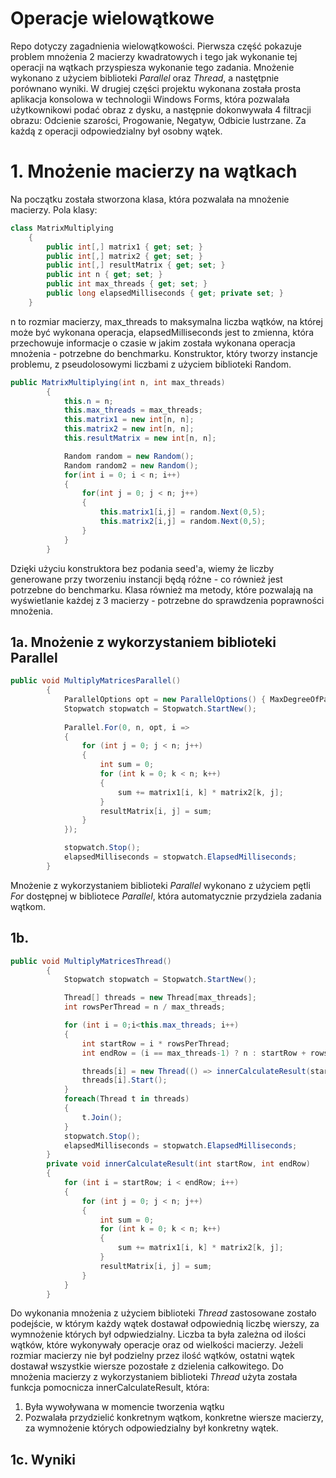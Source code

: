 # Operacje wielowątkowe
Repo dotyczy zagadnienia wielowątkowości. Pierwsza część pokazuje problem mnożenia 2 macierzy kwadratowych i tego jak wykonanie tej operacji na wątkach przyspiesza wykonanie tego zadania. Mnożenie wykonano z użyciem biblioteki _Parallel_ oraz _Thread_, a nastętpnie porównano wyniki.
W drugiej części projektu wykonana została prosta aplikacja konsolowa w technologii Windows Forms, która pozwalała użytkownikowi podać obraz z dysku, a następnie dokonwywała 4 filtracji obrazu: Odcienie szarości, Progowanie, Negatyw, Odbicie lustrzane. Za każdą z operacji odpowiedzialny był osobny wątek.
# 1. Mnożenie macierzy na wątkach
Na początku została stworzona klasa, która pozwalała na mnożenie macierzy. Pola klasy: 
``` C#
class MatrixMultiplying
    {
        public int[,] matrix1 { get; set; }
        public int[,] matrix2 { get; set; }
        public int[,] resultMatrix { get; set; }
        public int n { get; set; }
        public int max_threads { get; set; }
        public long elapsedMilliseconds { get; private set; }
    }
```
n to rozmiar macierzy, max_threads to maksymalna liczba wątków, na której może być wykonana operacja, elapsedMilliseconds jest to zmienna, która przechowuje informacje o czasie w jakim została wykonana operacja mnożenia - potrzebne do benchmarku.
Konstruktor, który tworzy instancje problemu, z pseudolosowymi liczbami z użyciem biblioteki Random.
``` C#
public MatrixMultiplying(int n, int max_threads)
        {          
            this.n = n;
            this.max_threads = max_threads;
            this.matrix1 = new int[n, n];
            this.matrix2 = new int[n, n];
            this.resultMatrix = new int[n, n];

            Random random = new Random();
            Random random2 = new Random();
            for(int i = 0; i < n; i++)
            {
                for(int j = 0; j < n; j++)
                {
                    this.matrix1[i,j] = random.Next(0,5);
                    this.matrix2[i,j] = random.Next(0,5);
                }
            }
        }
```
Dzięki użyciu konstruktora bez podania seed'a, wiemy że liczby generowane przy tworzeniu instancji będą różne - co również jest potrzebne do benchmarku. 
Klasa również ma metody, które pozwalają na wyświetlanie każdej z 3 macierzy - potrzebne do sprawdzenia poprawności mnożenia.
## 1a. Mnożenie z wykorzystaniem biblioteki Parallel
``` C#
public void MultiplyMatricesParallel()
        { 
            ParallelOptions opt = new ParallelOptions() { MaxDegreeOfParallelism = max_threads };
            Stopwatch stopwatch = Stopwatch.StartNew();
            
            Parallel.For(0, n, opt, i =>
            {
                for (int j = 0; j < n; j++)
                {
                    int sum = 0;
                    for (int k = 0; k < n; k++)
                    {
                        sum += matrix1[i, k] * matrix2[k, j];
                    }
                    resultMatrix[i, j] = sum;
                }
            });

            stopwatch.Stop();
            elapsedMilliseconds = stopwatch.ElapsedMilliseconds;
        }
```
Mnożenie z wykorzystaniem biblioteki _Parallel_ wykonano z użyciem pętli _For_ dostępnej w bibliotece _Parallel_, która automatycznie przydziela zadania wątkom. 
## 1b.
``` C#
public void MultiplyMatricesThread()
        { 
            Stopwatch stopwatch = Stopwatch.StartNew();

            Thread[] threads = new Thread[max_threads];
            int rowsPerThread = n / max_threads;

            for (int i = 0;i<this.max_threads; i++)
            {
                int startRow = i * rowsPerThread;
                int endRow = (i == max_threads-1) ? n : startRow + rowsPerThread;

                threads[i] = new Thread(() => innerCalculateResult(startRow, endRow));
                threads[i].Start();
            }
            foreach(Thread t in threads)
            {
                t.Join();
            }
            stopwatch.Stop();
            elapsedMilliseconds = stopwatch.ElapsedMilliseconds;
        }
        private void innerCalculateResult(int startRow, int endRow)
        {
            for (int i = startRow; i < endRow; i++)
            {
                for (int j = 0; j < n; j++)
                {
                    int sum = 0;
                    for (int k = 0; k < n; k++)
                    {
                        sum += matrix1[i, k] * matrix2[k, j];
                    }
                    resultMatrix[i, j] = sum;
                }
            }
        }
```
Do wykonania mnożenia z użyciem biblioteki _Thread_ zastosowane zostało podejście, w którym każdy wątek dostawał odpowiednią liczbę wierszy, za wymnożenie których był odpwiedzialny. Liczba ta była zależna od ilości wątków, które wykonywały operacje oraz od wielkości macierzy. Jeżeli rozmiar macierzy nie był podzielny przez ilość wątków, ostatni wątek dostawał wszystkie wiersze pozostałe z dzielenia całkowitego.
Do mnożenia macierzy z wykorzystaniem biblioteki _Thread_ użyta została funkcja pomocnicza innerCalculateResult, która:
1. Była wywoływana w momencie tworzenia wątku
2. Pozwalała przydzielić konkretnym wątkom, konkretne wiersze macierzy, za wymnożenie których odpowiedzialny był konkretny wątek.

## 1c. Wyniki









